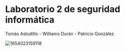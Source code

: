 # Laboratorio 2 de seguridad informática

Tomás Astudillo - Williams Durán - Patricio González

![1654023159118](https://user-images.githubusercontent.com/108555172/189270510-c49e8394-fdd7-4f1c-ada4-22339f77d796.png)
